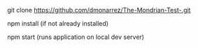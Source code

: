 git clone https://github.com/dmonarrez/The-Mondrian-Test-.git

npm install (if not already installed)

npm start (runs application on local dev server)